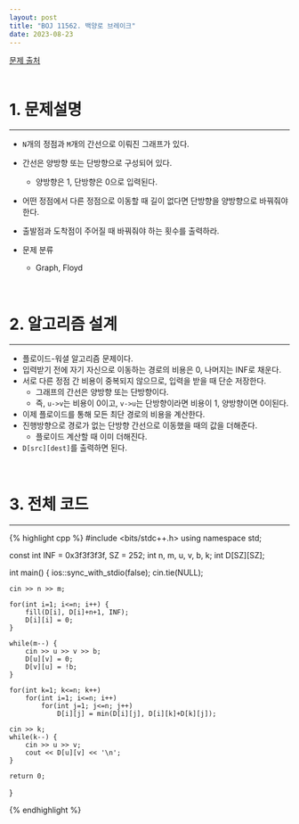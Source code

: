 ```yaml
---
layout: post
title: "BOJ 11562. 백양로 브레이크"
date: 2023-08-23
---
```


[문제 출처](https://www.acmicpc.net/problem/11562) <br/><br/>

# 1. 문제설명
<hr>

- `N`개의 정점과 `M`개의 간선으로 이뤄진 그래프가 있다.
- 간선은 양방향 또는 단방향으로 구성되어 있다.
  - 양방향은 1, 단방향은 0으로 입력된다.
- 어떤 정점에서 다른 정점으로 이동할 때 길이 없다면 단방향을 양방향으로 바꿔줘야 한다.
- 출발점과 도착점이 주어질 때 바꿔줘야 하는 횟수를 출력하라.

- 문제 분류
  - Graph, Floyd


<br/>

# 2. 알고리즘 설계
<hr>

- 플로이드-워셜 알고리즘 문제이다.
- 입력받기 전에 자기 자신으로 이동하는 경로의 비용은 0, 나머지는 INF로 채운다.
- 서로 다른 정점 간 비용이 중복되지 않으므로, 입력을 받을 때 단순 저장한다.
  - 그래프의 간선은 양방향 또는 단방향이다.
  - 즉, `u->v`는 비용이 0이고, `v->u`는 단방향이라면 비용이 1, 양방향이면 0이된다.
- 이제 플로이드를 통해 모든 최단 경로의 비용을 계산한다.
- 진행방향으로 경로가 없는 단방향 간선으로 이동했을 때의 값을 더해준다.
  - 플로이드 계산할 때 이미 더해진다.
- `D[src][dest]`를 출력하면 된다.


<br/>

# 3. 전체 코드
<hr>

{% highlight cpp %}
#include <bits/stdc++.h>
using namespace std;

const int INF = 0x3f3f3f3f, SZ = 252;
int n, m, u, v, b, k;
int D[SZ][SZ];

int main()
{
    ios::sync_with_stdio(false);
	cin.tie(NULL);

	cin >> n >> m;

	for(int i=1; i<=n; i++) {
		fill(D[i], D[i]+n+1, INF);
		D[i][i] = 0;
	}

	while(m--) {
		cin >> u >> v >> b;
		D[u][v] = 0;
		D[v][u] = !b;
	}

	for(int k=1; k<=n; k++)
		for(int i=1; i<=n; i++)
			for(int j=1; j<=n; j++)
				D[i][j] = min(D[i][j], D[i][k]+D[k][j]);

	cin >> k;
	while(k--) {
		cin >> u >> v;
		cout << D[u][v] << '\n';
	}

	return 0;
}

{% endhighlight %}